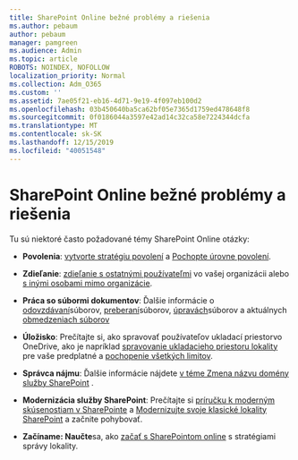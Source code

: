 ```yaml
---
title: SharePoint Online bežné problémy a riešenia
ms.author: pebaum
author: pebaum
manager: pamgreen
ms.audience: Admin
ms.topic: article
ROBOTS: NOINDEX, NOFOLLOW
localization_priority: Normal
ms.collection: Adm_O365
ms.custom: ''
ms.assetid: 7ae05f21-eb16-4d71-9e19-4f097eb100d2
ms.openlocfilehash: 03b450640ba5ca62bf05e7365d1759ed478648f8
ms.sourcegitcommit: 0f0186044a3597e42ad14c32ca58e7224344dcfa
ms.translationtype: MT
ms.contentlocale: sk-SK
ms.lasthandoff: 12/15/2019
ms.locfileid: "40051548"
---
```

# <a name="sharepoint-online-common-issues-and-resolutions"></a>SharePoint Online bežné problémy a riešenia

Tu sú niektoré často požadované témy SharePoint Online otázky:

- **Povolenia**: [vytvorte stratégiu povolení](https://docs.microsoft.com/sharepoint/default-sharepoint-groups) a [Pochopte úrovne povolení](https://docs.microsoft.com/sharepoint/understanding-permission-levels).

- **Zdieľanie**: [zdieľanie s ostatnými používateľmi](https://docs.microsoft.com/sharepoint/default-sharepoint-groups) vo vašej organizácii alebo [s inými osobami mimo organizácie](https://docs.microsoft.com/sharepoint/external-sharing-overview).

- **Práca so súbormi dokumentov**: Ďalšie informácie o [odovzdávaní](https://support.office.com/article/Upload-a-folder-or-files-to-a-document-library-eb18fcba-c953-4d45-8d90-8da66edeacdb)súborov, [preberaní](https://support.office.com/article/Download-files-and-folders-from-OneDrive-or-SharePoint-5c7397b7-19c7-4893-84fe-d02e8fa5df05)súborov, [úpravách](https://support.office.com/article/Edit-a-document-in-a-document-library-02d8497f-1c13-4114-949a-b8466f639b07)súborov a aktuálnych [obmedzeniach súborov](https://support.office.com/article/invalid-file-names-and-file-types-in-onedrive-onedrive-for-business-and-sharepoint-64883a5d-228e-48f5-b3d2-eb39e07630fa)

- **Úložisko**: Prečítajte si, ako spravovať používateľov ukladací priestor</a>vo OneDrive, ako je napríklad [spravovanie ukladacieho priestoru lokality](https://docs.microsoft.com/sharepoint/manage-site-collection-storage-limits) pre vaše predplatné a [pochopenie všetkých limitov](https://docs.microsoft.com/office365/servicedescriptions/sharepoint-online-service-description/sharepoint-online-limits).

- **Správca nájmu**: Ďalšie informácie nájdete [v téme Zmena názvu domény služby SharePoint](https://docs.microsoft.com/sharepoint/change-your-sharepoint-domain-name) .

- **Modernizácia služby SharePoint**: Prečítajte si [príručku k moderným skúsenostiam v SharePointe](https://docs.microsoft.com/sharepoint/guide-to-sharepoint-modern-experience) a [Modernizujte svoje klasické lokality SharePoint](https://docs.microsoft.com/sharepoint/dev/transform/modernize-classic-sites) a začnite pohybovať.

- **Začíname: Naučte**sa, ako [začať s SharePointom online](https://docs.microsoft.com/sharepoint/introduction) s stratégiami správy lokality.
